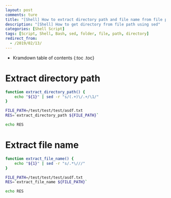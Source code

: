 ```yaml
---
layout: post
comments: ture
title: "[Shell] How to extract directory path and file name from file path using sed"
description: "[Shell] How to get directory from file path using sed"
categories: [Shell Script]
tags: [Script, Shell, Bash, sed, folder, file, path, directory]
redirect_from:
  - /2019/02/13/
---
```


* Kramdown table of contents
{:toc .toc}

# Extract directory path
``` bash
function extract_directory_path() {
    echo "${1}" | sed -r "s/(.+)\/.+/\1/"
}

FILE_PATH=/test/test/test/asdf.txt
RES=`extract_directory_path ${FILE_PATH}`

echo RES
```
# Extract file name
``` bash
function extract_file_name() {
    echo "${1}" | sed -r "s/.*\///"
}

FILE_PATH=/test/test/test/asdf.txt
RES=`extract_file_name ${FILE_PATH}`

echo RES
```